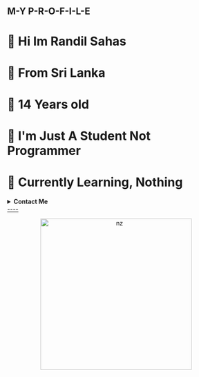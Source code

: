 ## M-Y P-R-O-F-I-L-E

# 👋 Hi Im Randil Sahas 

# 🏡️  From Sri Lanka 

# 🙋  14 Years old

# 🐺 I'm Just A Student Not Programmer

# 🍃 Currently Learning, Nothing 

 <!-- Contact Me -->
<b><details><summary> Contact Me </summary></b>

<p align="center">
<a href="https://wa.me/94702476028"><img src="https://img.shields.io/badge/Contact Neptune-25D366?style=for-the-badge&logo=whatsapp&logoColor=white" /> <br>
 <p align="center">
  <a href="https://chat.whatsapp.com/Gi47BN7YM30321sUIa7mtT"><img src="https://img.shields.io/badge/Whatsapp Group-25D366?style=for-the-badge&logo=whatspp&logoColor=white" /> <br>
 </p>

</details>
 ----
 <p align="center">
 <img src="https://telegra.ph/file/42edcdf1b1447d70d5d1e.jpg" alt="nz" width="350"/>
 </p>
 

   
   

 
  
  
   



